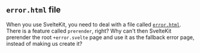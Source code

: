 <script>
	import LogicBlocks from './_lib/logic-blocks.md'
	import Layouts from './_lib/layouts.md'
	import ClassProp from './_lib/class-prop.md'
	import I18n from './_lib/i18n.md'
	import Comments from './_lib/comments.md'
	import CSSScope from './_lib/css-scope.md'
	import A11Y from './_lib/a11y.md'
	import Docs from './_lib/docs.md'
	import DynamicClasses from './_lib/dynamic-classes.md'
	import PortIsAlreadyInUse from './_lib/port-is-already-in-use.md'
	import DynamicHTMLTag from './_lib/dynamic-html-tags.md'
	import BetterErrorHandling from './_lib/better-error-handling.md'
	import Alias from './_lib/alias.md'
</script>

<LogicBlocks />
<Alias />
<ClassProp />
<Comments />
<CSSScope />
<A11Y />
<Layouts />
<DynamicClasses />
<PortIsAlreadyInUse />
<DynamicHTMLTag />
<Docs />
<BetterErrorHandling />
<I18n />

## `error.html` file

When you use SvelteKit, you need to deal with a file called [`error.html`](https://kit.svelte.dev/docs/errors#responses). There is a feature called `prerender`, right? Why can't then SvelteKit prerender the root `+error.svelte` page and use it as the fallback error page, instead of making us create it?
